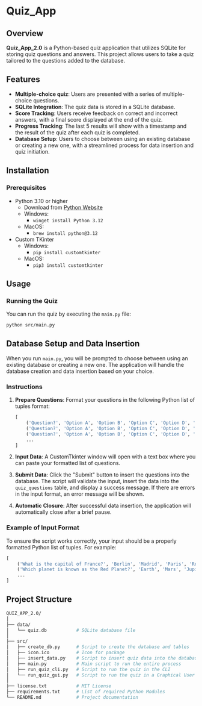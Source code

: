 # Quiz_App

## Overview

**Quiz_App_2.0** is a Python-based quiz application that utilizes SQLite for storing quiz questions and answers. This project allows users to take a quiz tailored to the questions added to the database.

## Features

- **Multiple-choice quiz**: Users are presented with a series of multiple-choice questions.
- **SQLite Integration**: The quiz data is stored in a SQLite database.
- **Score Tracking**: Users receive feedback on correct and incorrect answers, with a final score displayed at the end of the quiz.
- **Progress Tracking**: The last 5 results will show with a timestamp and the result of the quiz after each quiz is completed.
- **Database Setup**: Users to choose between using an existing database or creating a new one, with a streamlined process for data insertion and quiz initiation.

## Installation

### Prerequisites

- Python 3.10 or higher
  - Download from [Python Website](https://www.python.org/downloads/)
  - Windows:
    - `winget install Python 3.12`
  - MacOS:
    - `brew install python@3.12`
- Custom TKinter
  - Windows:
    - `pip install customtkinter`
  - MacOS:
    - `pip3 install customtkinter`

## Usage

### Running the Quiz

You can run the quiz by executing the `main.py` file:

```bash
python src/main.py
```

## Database Setup and Data Insertion
When you run `main.py`, you will be prompted to choose between using an existing database or creating a new one. The application will handle the database creation and data insertion based on your choice.

### Instructions

1. **Prepare Questions**: Format your questions in the following Python list of tuples format:
    ```python
    [
        ('Question?', 'Option A', 'Option B', 'Option C', 'Option D', 'Correct Answer', 'Explanation'),
        ('Question?', 'Option A', 'Option B', 'Option C', 'Option D', 'Correct Answer', 'Explanation'),
        ('Question?', 'Option A', 'Option B', 'Option C', 'Option D', 'Correct Answer', 'Explanation')
        ...
    ]
    ```

2. **Input Data**: A CustomTkinter window will open with a text box where you can paste your formatted list of questions.

3. **Submit Data**: Click the "Submit" button to insert the questions into the database. The script will validate the input, insert the data into the `quiz_questions` table, and display a success message. If there are errors in the input format, an error message will be shown.

4. **Automatic Closure**: After successful data insertion, the application will automatically close after a brief pause.

### Example of Input Format
To ensure the script works correctly, your input should be a properly formatted Python list of tuples. For example:
```python
[
    ('What is the capital of France?', 'Berlin', 'Madrid', 'Paris', 'Rome', 'C', 'Paris is the capital of France.'),
    ('Which planet is known as the Red Planet?', 'Earth', 'Mars', 'Jupiter', 'Saturn', 'B', 'Mars is known as the Red Planet due to its reddish appearance.'),
    ...
]
```

## Project Structure

```bash
QUIZ_APP_2.0/
│
├── data/
│   └── quiz.db           # SQLite database file
│
├── src/
│   ├── create_db.py      # Script to create the database and tables
│   ├── icon.ico          # Icon for package
│   ├── insert_data.py    # Script to insert quiz data into the database
│   ├── main.py           # Main script to run the entire process
│   ├── run_quiz_cli.py   # Script to run the quiz in the CLI
│   └── run_quiz_gui.py   # Script to run the quiz in a Graphical User Interface
│
├── license.txt           # MIT License
├── requirements.txt      # List of required Python Modules
└── README.md             # Project documentation
```